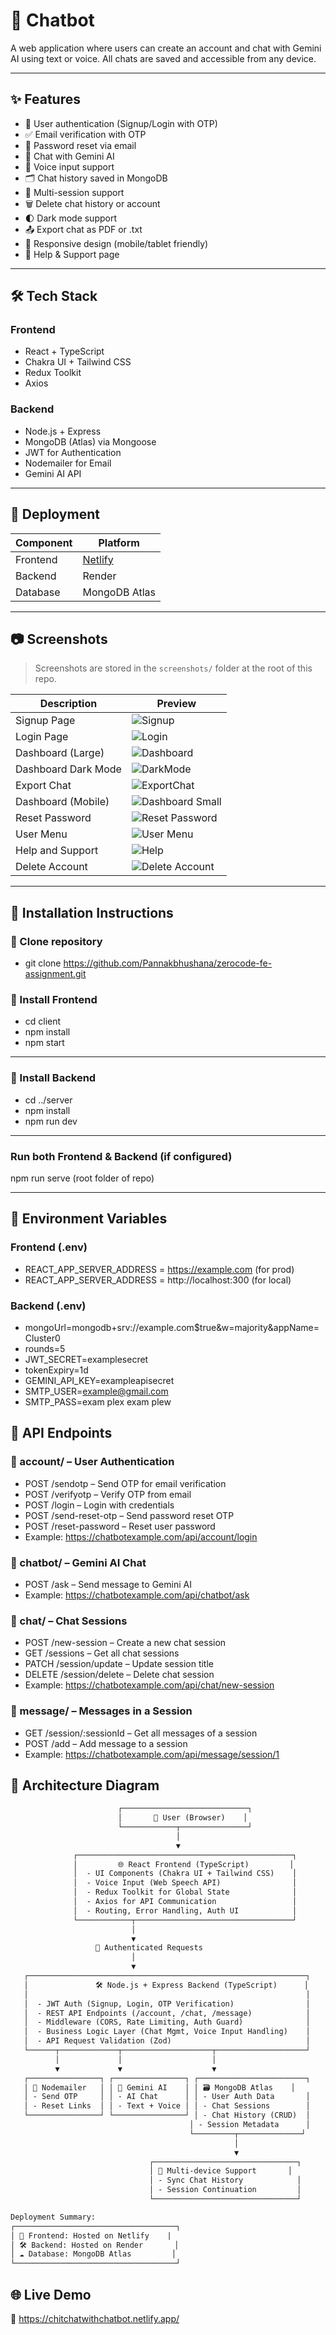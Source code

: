 # 🤖 Chatbot

A web application where users can create an account and chat with Gemini AI using text or voice. All chats are saved and accessible from any device.

---

## ✨ Features

- 🔐 User authentication (Signup/Login with OTP)
- ✅ Email verification with OTP
- 🔁 Password reset via email
- 🧠 Chat with Gemini AI
- 💬 Voice input support
- 🗂️ Chat history saved in MongoDB
- 🧾 Multi-session support
- 🗑️ Delete chat history or account
- 🌓 Dark mode support  
- 📤 Export chat as PDF or .txt 
- 📱 Responsive design (mobile/tablet friendly)
- 🙋 Help & Support page

---

## 🛠️ Tech Stack

### Frontend
- React + TypeScript
- Chakra UI + Tailwind CSS
- Redux Toolkit
- Axios

### Backend
- Node.js + Express
- MongoDB (Atlas) via Mongoose
- JWT for Authentication
- Nodemailer for Email
- Gemini AI API

---

## 🚀 Deployment

| Component | Platform |
|-----------|----------|
| Frontend  | [Netlify](https://chitchatwithchatbot.netlify.app/) |
| Backend   | Render |
| Database  | MongoDB Atlas |

---

## 📷 Screenshots

> Screenshots are stored in the `screenshots/` folder at the root of this repo.

| Description              | Preview                                  |
|--------------------------|------------------------------------------|
| Signup Page              | ![Signup](./screenshots/signup.png)     |
| Login Page               | ![Login](./screenshots/login.png)       |
| Dashboard (Large)        | ![Dashboard](./screenshots/dashboard.png) |
| Dashboard Dark Mode      | ![DarkMode](./screenshots/darkmode.png) |
| Export Chat              | ![ExportChat](./screenshots/export-chat.png) |
| Dashboard (Mobile)       | ![Dashboard Small](./screenshots/dashboard-small-screen.png) |
| Reset Password           | ![Reset Password](./screenshots/reset-password.png) |
| User Menu                | ![User Menu](./screenshots/user-menu.png) |
| Help and Support         | ![Help](./screenshots/help-and-support.png) |
| Delete Account           | ![Delete Account](./screenshots/delete-account.png) |

---

## 🔧 Installation Instructions

### 🧬 Clone repository

- git clone https://github.com/Pannakbhushana/zerocode-fe-assignment.git


### 🔧 Install Frontend

- cd client
- npm install
- npm start

---

### 🔧 Install Backend

- cd ../server
- npm install
- npm run dev

---

### Run both Frontend & Backend (if configured)
npm run serve (root folder of repo)

---

## 🔐 Environment Variables

### Frontend (.env)

- REACT_APP_SERVER_ADDRESS = https://example.com (for prod)
- REACT_APP_SERVER_ADDRESS = http://localhost:300 (for local)

### Backend (.env)

- mongoUrl=mongodb+srv://example.com$true&w=majority&appName=Cluster0
- rounds=5
- JWT_SECRET=examplesecret
- tokenExpiry=1d
- GEMINI_API_KEY=exampleapisecret
- SMTP_USER=example@gmail.com
- SMTP_PASS=exam plex exam plew

## 🧭 API Endpoints

### 🔑 account/ – User Authentication

- POST /sendotp – Send OTP for email verification
- POST /verifyotp – Verify OTP from email
- POST /login – Login with credentials
- POST /send-reset-otp – Send password reset OTP
- POST /reset-password – Reset user password
- Example: https://chatbotexample.com/api/account/login

### 🤖 chatbot/ – Gemini AI Chat

- POST /ask – Send message to Gemini AI
- Example: https://chatbotexample.com/api/chatbot/ask

### 💬 chat/ – Chat Sessions

- POST /new-session – Create a new chat session
- GET /sessions – Get all chat sessions
- PATCH /session/update – Update session title
- DELETE /session/delete – Delete chat session
- Example: https://chatbotexample.com/api/chat/new-session

### 📩 message/ – Messages in a Session

- GET /session/:sessionId – Get all messages of a session
- POST /add – Add message to a session
- Example: https://chatbotexample.com/api/message/session/1

## 📐 Architecture Diagram

 ```txt
                         ┌────────────────────────────┐
                         │       👤 User (Browser)    │
                         └────────────┬───────────────┘
                                      │
                                      ▼
               ┌────────────────────────────────────────────────┐
               │         🌐 React Frontend (TypeScript)         │
               │  - UI Components (Chakra UI + Tailwind CSS)    │
               │  - Voice Input (Web Speech API)                │
               │  - Redux Toolkit for Global State              │
               │  - Axios for API Communication                 │
               │  - Routing, Error Handling, Auth UI            │
               └────────────┬───────────────────────────────────┘
                            │
                            ▼
                    🔐 Authenticated Requests
                            │
                            ▼
    ┌──────────────────────────────────────────────────────────────┐
    │               🛠 Node.js + Express Backend (TypeScript)      │
    │                                                              │
    │  - JWT Auth (Signup, Login, OTP Verification)                │
    │  - REST API Endpoints (/account, /chat, /message)            │
    │  - Middleware (CORS, Rate Limiting, Auth Guard)              │
    │  - Business Logic Layer (Chat Mgmt, Voice Input Handling)    │
    │  - API Request Validation (Zod)                              │
    └──────┬─────────────┬────────────────────┬────────────────────┘
           │             │                    │
           ▼             ▼                    ▼
    ┌────────────────┐ ┌────────────────┐ ┌────────────────────────┐
    │ 📧 Nodemailer   │ │ 🧠 Gemini AI    │ │ 🗃️ MongoDB Atlas    │
    │ - Send OTP     │ │ - AI Chat      │ │ - User Auth Data       │
    │ - Reset Links  │ │ - Text + Voice │ │ - Chat Sessions        │
    └────────────────┘ └────────────────┘ │ - Chat History (CRUD)  │
                                         │ - Session Metadata      │
                                         └─────────┬──────────────┘
                                                   │
                                                   ▼
                                ┌────────────────────────────────┐
                                │ 🔄 Multi-device Support       │
                                │ - Sync Chat History            │
                                │ - Session Continuation         │
                                └────────────────────────────────┘

Deployment Summary:
┌────────────────────────────────────┐
│ 🔼 Frontend: Hosted on Netlify    |
│ 🛠 Backend: Hosted on Render       │
│ ☁️ Database: MongoDB Atlas         │
└────────────────────────────────────┘
```




## 🌐 Live Demo
🔗 https://chitchatwithchatbot.netlify.app/


